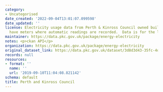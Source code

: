 ```yaml
---
category:
- Uncategorised
date_created: '2022-09-04T13:01:07.099598'
date_updated: ''
license: Electricity usage data from Perth & Kinross Council owned buildings that
  have meters where automatic readings are recorded.  Data is for the last  2 years.
maintainer: https://data.pkc.gov.uk/package/energy-electricity
notes: <p>ckan API</p>
organization: https://data.pkc.gov.uk/package/energy-electricity
original_dataset_link: https://data.pkc.gov.uk/dataset/3d8d3d43-35fc-4da1-b52b-0daf6c9c6f72/resource/ed1fd7df-69c5-41a3-b52f-ca111a308d34/download/energyelectricity.csv
records: null
resources:
- format: ''
  name: ''
  url: '2019-09-10T11:04:08.821142'
schema: default
title: Perth and Kinross Council
---
```


